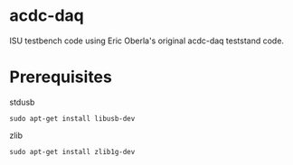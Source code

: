 # acdc-daq
ISU testbench code using Eric Oberla's original acdc-daq teststand code.

# Prerequisites
stdusb
```
sudo apt-get install libusb-dev
```
zlib
```
sudo apt-get install zlib1g-dev
```
